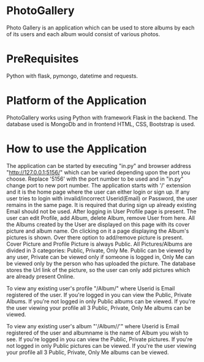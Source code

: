 # PhotoGallery
Photo Gallery is an application which can be used to store albums by each of its users and each album would consist of various photos.

# PreRequisites
Python with flask, pymongo, datetime and requests.

# Platform of the Application
PhotoGallery works using Python with framework Flask in the backend. The database used is MongoDb and in frontend HTML, CSS, Bootstrap is used.

# How to use the Application
The application can be started by executing "in.py" and browser address "http://127.0.0.1:5156/" which can be varied depending upon the port you choose. Replace '5156' with the port number to be used and in "in.py" change port to new port number.
The application starts with '/' extension and it is the home page where the user can either login or sign up. 
If any user tries to login with invalid/incorrect Userid(Email) or Password, the user remains in the same page.
It is required that during sign up already existing Email should not be used.
After logging in User Profile page is present. The user can edit Profile, add Album, delete Album, remove User from here.
All the Albums created by the User are displayed on this page with its cover picture and album name. On clicking on it a page displaying the Album's pictures is shown. Over there option to add/remove picture is present.
Cover Picture and Profile Picture is always Public.
All Pictures/Albums are divided in 3 categories: Public, Private, Only Me. Public can be viewed by any user, Private can be viewed only if someone is logged in, Only Me can be viewed only by the person who has uploaded the picture.
The database stores the Url link of the picture, so the user can only add pictures which are already present Online.

To view any existing user's profile "/Album/<Userid>" where Userid is Email registered of the user. If you're logged in you can view the Public, Private Albums. If you're not logged in only Public albums can be viewed. If you're the user viewing your profile all 3 Public, Private, Only Me albums can be viewed.

To view any existing user's album "'/Album/<userid>/<albumname>'" where Userid is Email registered of the user and albumname is the name of Album you wish to see. If you're logged in you can view the Public, Private pictures. If you're not logged in only Public pictures can be viewed. If you're the user viewing your profile all 3 Public, Private, Only Me albums can be viewed.
